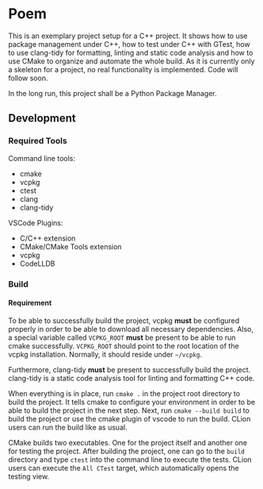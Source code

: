 # Poem

This is an exemplary project setup for a C++ project. It shows how to use package management under C++, how to test
under C++ with GTest, how to use clang-tidy for formatting, linting and static code analysis and how to use CMake to
organize and automate the whole build.
As it is currently only a skeleton for a project, no real functionality is implemented. Code will follow soon.

In the long run, this project shall be a Python Package Manager.

## Development

### Required Tools

Command line tools:
- cmake
- vcpkg
- ctest
- clang
- clang-tidy

VSCode Plugins:
- C/C++ extension
- CMake/CMake Tools extension
- vcpkg
- CodeLLDB

### Build

#### Requirement

To be able to successfully build the project, vcpkg **must** be configured properly in order to be able to download
all necessary dependencies. Also, a special variable called `VCPKG_ROOT` **must** be present to be able to run cmake
successfully. `VCPKG_ROOT` should point to the root location of the vcpkg installation. Normally, it should reside
under `~/vcpkg`.

Furthermore, clang-tidy **must** be present to successfully build the project. clang-tidy is a static code analysis
tool for linting and formatting C++ code.

When everything is in place, run `cmake .` in the project root directory to build the project.
It tells cmake to configure your environment in order to be able to build the project in the next step.
Next, run `cmake --build build` to build the project or use the cmake plugin of vscode to run the build. CLion users
can run the build like as usual.

CMake builds two executables. One for the project itself and another one for testing the project.
After building the project, one can go to the `build` directory and type `ctest` into the command line to execute the
tests. CLion users can execute the `All CTest` target, which automatically opens the testing view.